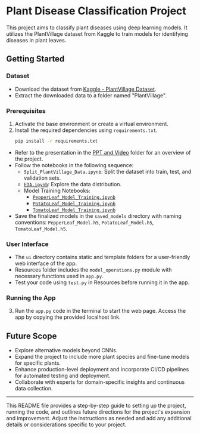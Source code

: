 # Plant Disease Classification Project

This project aims to classify plant diseases using deep learning models. It utilizes the PlantVillage dataset from Kaggle to train models for identifying diseases in plant leaves.

## Getting Started

### Dataset
- Download the dataset from [Kaggle - PlantVillage Dataset](https://www.kaggle.com/arjuntejaswi/plant-village).
- Extract the downloaded data to a folder named "PlantVillage".

### Prerequisites
1. Activate the base environment or create a virtual environment.
2. Install the required dependencies using `requirements.txt`.
    ```bash
    pip install -r requirements.txt
    ```
- Refer to the presentation in the [PPT and Video](PPT_and_Video) folder for an overview of the project.
- Follow the notebooks in the following sequence:
  - `Split_PlantVillage_Data.ipynb`: Split the dataset into train, test, and validation sets.
  - [`EDA.ipynb`](EDA.ipynb): Explore the data distribution.
  - Model Training Notebooks:
    - [`PepperLeaf_Model_Training.ipynb`](PepperLeaf_Model_Training.ipynb)
    - [`PotatoLeaf_Model_Training.ipynb`](PotatoLeaf_Model_Training.ipynb)
    - [`TomatoLeaf_Model_Training.ipynb`](TomatoLeaf_Model_Training.ipynb)
- Save the finalized models in the `saved_models` directory with naming conventions: `PepperLeaf_Model.h5`, `PotatoLeaf_Model.h5`, `TomatoLeaf_Model.h5`.

### User Interface
- The `ui` directory contains static and template folders for a user-friendly web interface of the app.
- Resources folder includes the `model_operations.py` module with necessary functions used in `app.py`.
- Test your code using `test.py` in Resources before running it in the app.

### Running the App

3. Run the `app.py` code in the terminal to start the web page. Access the app by copying the provided localhost link.

## Future Scope
- Explore alternative models beyond CNNs.
- Expand the project to include more plant species and fine-tune models for specific plants.
- Enhance production-level deployment and incorporate CI/CD pipelines for automated testing and deployment.
- Collaborate with experts for domain-specific insights and continuous data collection.

---

This README file provides a step-by-step guide to setting up the project, running the code, and outlines future directions for the project's expansion and improvement. Adjust the instructions as needed and add any additional details or considerations specific to your project.
